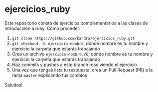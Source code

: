 # ejercicios_ruby

Este repositorio consta de ejercicios complementarios a las clases de introducción a ruby.
Cómo proceder:

1. `git clone https://github.com/kandra/ejercicios_ruby.git`
2. `git checkout -b ejercicio-nombre`, donde nombre es tu nombre y ejercicio la carpeta que estarás trabajando
3. Crea un archivo `ejercicio-nombre.rb`, donde nombre es tu nombre y ejercicio la carpeta que estarás trabajando
3. Haz commits y pushes a este branch resolviendo el ejercicio
4. Una vez que tengas lista tu respuesta, crea un Pull Request (PR) a la rama `master` explicando tus cambios

Saludos!
